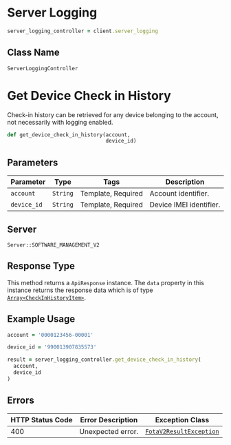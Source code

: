 # Server Logging

```ruby
server_logging_controller = client.server_logging
```

## Class Name

`ServerLoggingController`


# Get Device Check in History

Check-in history can be retrieved for any device belonging to the account, not necessarily with logging enabled.

```ruby
def get_device_check_in_history(account,
                                device_id)
```

## Parameters

| Parameter | Type | Tags | Description |
|  --- | --- | --- | --- |
| `account` | `String` | Template, Required | Account identifier. |
| `device_id` | `String` | Template, Required | Device IMEI identifier. |

## Server

`Server::SOFTWARE_MANAGEMENT_V2`

## Response Type

This method returns a `ApiResponse` instance. The `data` property in this instance returns the response data which is of type [`Array<CheckInHistoryItem>`](../../doc/models/check-in-history-item.md).

## Example Usage

```ruby
account = '0000123456-00001'

device_id = '990013907835573'

result = server_logging_controller.get_device_check_in_history(
  account,
  device_id
)
```

## Errors

| HTTP Status Code | Error Description | Exception Class |
|  --- | --- | --- |
| 400 | Unexpected error. | [`FotaV2ResultException`](../../doc/models/fota-v2-result-exception.md) |

